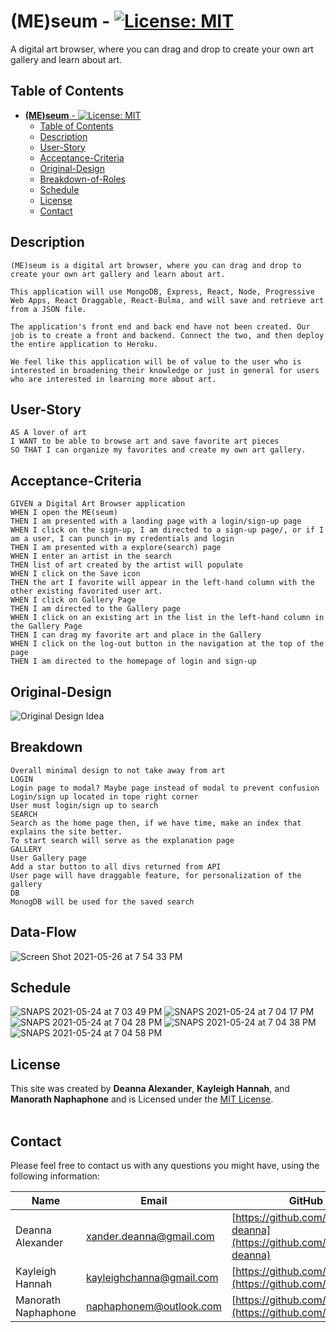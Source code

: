 # **(ME)seum** - [![License: MIT](https://img.shields.io/badge/License-MIT-yellow.svg)](https://opensource.org/licenses/MIT)

A digital art browser, where you can drag and drop to create your own art gallery and learn about art.

## Table of Contents
- [**(ME)seum** - ![License: MIT](https://opensource.org/licenses/MIT)](#meseum---)
  - [Table of Contents](#table-of-contents)
  - [Description](#description)
  - [User-Story](#user-story)
  - [Acceptance-Criteria](#acceptance-criteria)
  - [Original-Design](#original-design)
  - [Breakdown-of-Roles](#breakdown-of-roles)
  - [Schedule](#schedule)
  - [License](#license)
  - [Contact](#contact)


## Description  
```
(ME)seum is a digital art browser, where you can drag and drop to create your own art gallery and learn about art.

This application will use MongoDB, Express, React, Node, Progressive Web Apps, React Draggable, React-Bulma, and will save and retrieve art from a JSON file.

The application's front end and back end have not been created. Our job is to create a front and backend. Connect the two, and then deploy the entire application to Heroku.

We feel like this application will be of value to the user who is interested in broadening their knowledge or just in general for users who are interested in learning more about art. 
```

## User-Story
```
AS A lover of art 
I WANT to be able to browse art and save favorite art pieces 
SO THAT I can organize my favorites and create my own art gallery. 
```

## Acceptance-Criteria
```
GIVEN a Digital Art Browser application
WHEN I open the ME(seum)
THEN I am presented with a landing page with a login/sign-up page
WHEN I click on the sign-up, I am directed to a sign-up page/, or if I am a user, I can punch in my credentials and login
THEN I am presented with a explore(search) page 
WHEN I enter an artist in the search 
THEN list of art created by the artist will populate
WHEN I click on the Save icon
THEN the art I favorite will appear in the left-hand column with the other existing favorited user art.
WHEN I click on Gallery Page 
THEN I am directed to the Gallery page 
WHEN I click on an existing art in the list in the left-hand column in the Gallery Page
THEN I can drag my favorite art and place in the Gallery
WHEN I click on the log-out button in the navigation at the top of the page
THEN I am directed to the homepage of login and sign-up
```

## Original-Design
![Original Design Idea](./public/assets/images/mockup/WholeLayoutDemo.gif)

## Breakdown
```
Overall minimal design to not take away from art
LOGIN
Login page to modal? Maybe page instead of modal to prevent confusion
Login/sign up located in tope right corner
User must login/sign up to search
SEARCH
Search as the home page then, if we have time, make an index that explains the site better.
To start search will serve as the explanation page
GALLERY
User Gallery page
Add a star button to all divs returned from API
User page will have draggable feature, for personalization of the gallery
DB
MonogDB will be used for the saved search
```

## Data-Flow
![Screen Shot 2021-05-26 at 7 54 33 PM](https://user-images.githubusercontent.com/63210444/119750070-57385180-be4d-11eb-827e-a20478b559f2.png)


## Schedule

![SNAPS 2021-05-24 at 7 03 49 PM](https://user-images.githubusercontent.com/63210444/119748367-a2506580-be49-11eb-833d-d849e3176590.png)
![SNAPS 2021-05-24 at 7 04 17 PM](https://user-images.githubusercontent.com/63210444/119748392-b1cfae80-be49-11eb-9322-85b70e62dd3c.png)
![SNAPS 2021-05-24 at 7 04 28 PM](https://user-images.githubusercontent.com/63210444/119748394-b2684500-be49-11eb-9ab7-41a76628ced0.png)
![SNAPS 2021-05-24 at 7 04 38 PM](https://user-images.githubusercontent.com/63210444/119748395-b300db80-be49-11eb-8c1d-8070c9c39c45.png)
![SNAPS 2021-05-24 at 7 04 58 PM](https://user-images.githubusercontent.com/63210444/119748408-b85e2600-be49-11eb-976a-66a6516ba954.png)


## License
This site was created by **Deanna Alexander**, **Kayleigh Hannah**, and **Manorath Naphaphone** and is Licensed under the [MIT License](LICENSE.md).
<br>
<br>

## Contact
Please feel free to contact us with any questions you might have, using the following information:

| Name                | Email                                                       | GitHub                                                               |
| ------------------- | ----------------------------------------------------------- | -------------------------------------------------------------------- |
| Deanna Alexander    | [xander.deanna@gmail.com](mailto:xander.deanna@gmail.com)   | [https://github.com/xander-deanna](https://github.com/xander-deanna) |
| Kayleigh Hannah     | [kayleighchanna@gmail.com](mailto:kayleighchanna@gmail.com) | [https://github.com/K-league](https://github.com/K-league)           |
| Manorath Naphaphone | [naphaphonem@outlook.com](naphaphonem@outlook.com)          | [https://github.com/manorathn](https://github.com/manorathn)         |